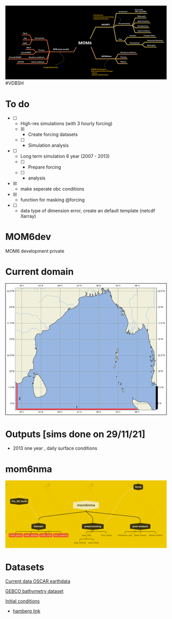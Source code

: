 ![](Screenshot%20from%202021-11-17%2007-57-27.png)
#VDBSH
# To do

- [ ] - High-res simulations (with 3 hourly forcing)
  - [x] - Create forcing datasets
  - [ ] - Simulation analysis
- [ ] - Long term simulation 6 year (2007 - 2013)
  - [ ] - Prepare forcing
  - [ ] - analysis   
- [x] - make seperate obc conditions 
- [x] - function for masking @forcing
- [ ] - data type of dimension error, create an default template (netcdf Xarray)


# MOM6dev
MOM6 development private

# Current domain

![](summs/2012_2013_forc_cbc/domain.png)

# Outputs [sims done on 29/11/21]

- 2013 one year , daily surface conditions




# mom6nma
![](scripts/mom6nma/mom6nma.png)

# Datasets

[Current data OSCAR earthdata](https://podaac-tools.jpl.nasa.gov/drive/files/allData/oscar/preview/L4/oscar_third_deg)

[GEBCO bathymetry dataset](https://www.gebco.net/data_and_products/gridded_bathymetry_data/)

[Initial conditions ](https://www.ecmwf.int/en/research/climate-reanalysis/ocean-reanalysis)
  - [hamberg link](https://www.cen.uni-hamburg.de/en/icdc/data/ocean/easy-init-ocean/ecmwf-oras5.html)


